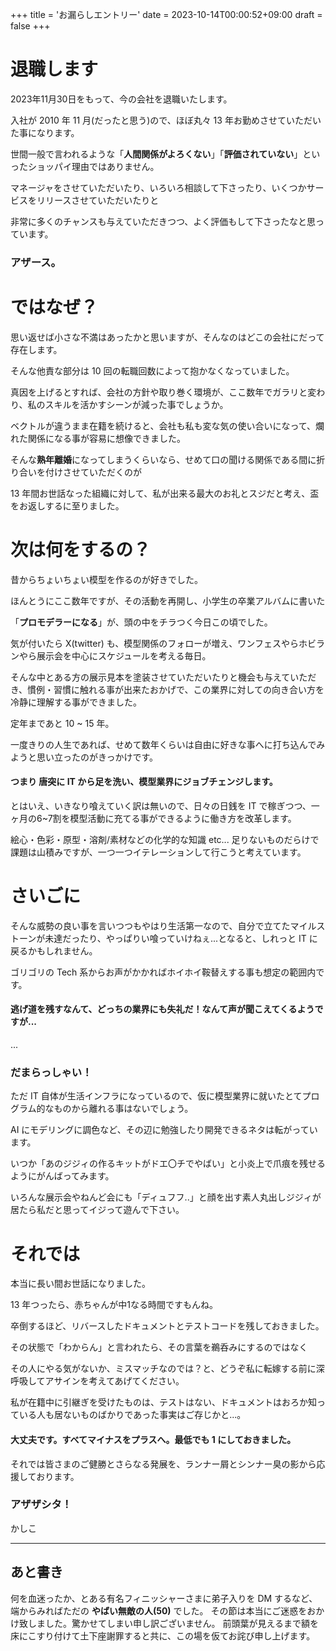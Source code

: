 +++
title = 'お漏らしエントリー'
date = 2023-10-14T00:00:52+09:00
draft = false
+++

# 退職します

2023年11月30日をもって、今の会社を退職いたします。

入社が 2010 年 11 月(だったと思う)ので、ほぼ丸々 13 年お勤めさせていただいた事になります。

世間一般で言われるような「**人間関係がよろくない**」「**評価されていない**」といったショッパイ理由ではありません。

マネージャをさせていただいたり、いろいろ相談して下さったり、いくつかサービスをリリースさせていただいたりと

非常に多くのチャンスも与えていただきつつ、よく評価もして下さったなと思っています。

### アザース。

# ではなぜ？

思い返せば小さな不満はあったかと思いますが、そんなのはどこの会社にだって存在します。

そんな他責な部分は 10 回の転職回数によって抱かなくなっていました。

真因を上げるとすれば、会社の方針や取り巻く環境が、ここ数年でガラリと変わり、私のスキルを活かすシーンが減った事でしょうか。

ベクトルが違うまま在籍を続けると、会社も私も変な気の使い合いになって、爛れた関係になる事が容易に想像できました。

そんな**熟年離婚**になってしまうくらいなら、せめて口の聞ける関係である間に折り合いを付けさせていただくのが

13 年間お世話なった組織に対して、私が出来る最大のお礼とスジだと考え、盃をお返しするに至りました。

# 次は何をするの？

昔からちょいちょい模型を作るのが好きでした。

ほんとうにここ数年ですが、その活動を再開し、小学生の卒業アルバムに書いた

「**プロモデラーになる**」が、頭の中をチラつく今日この頃でした。

気が付いたら X(twitter) も、模型関係のフォローが増え、ワンフェスやらホビランやら展示会を中心にスケジュールを考える毎日。

そんな中とある方の展示見本を塗装させていただいたりと機会も与えていただき、慣例・習慣に触れる事が出来たおかげで、この業界に対しての向き合い方を冷静に理解する事ができました。

定年まであと 10 ~ 15 年。

一度きりの人生であれば、せめて数年くらいは自由に好きな事へに打ち込んでみようと思い立ったのがきっかけです。

#### つまり 唐突に IT から足を洗い、模型業界にジョブチェンジします。

とはいえ、いきなり喰えていく訳は無いので、日々の日銭を IT で稼ぎつつ、一ヶ月の6~7割を模型活動に充てる事ができるように働き方を改革します。

絵心・色彩・原型・溶剤/素材などの化学的な知識 etc... 足りないものだらけで課題は山積みですが、一つ一つイテレーションして行こうと考えています。

# さいごに

そんな威勢の良い事を言いつつもやはり生活第一なので、自分で立てたマイルストーンが未達だったり、やっぱりい喰っていけねぇ...となると、しれっと IT に戻るかもしれません。

ゴリゴリの Tech 系からお声がかかればホイホイ鞍替えする事も想定の範囲内です。

#### 逃げ道を残すなんて、どっちの業界にも失礼だ！なんて声が聞こえてくるようですが...

...

### だまらっしゃい！

ただ IT 自体が生活インフラになっているので、仮に模型業界に就いたとてプログラム的なものから離れる事はないでしょう。

AI にモデリングに調色など、その辺に勉強したり開発できるネタは転がっています。

いつか「あのジジィの作るキットがドエ〇チでやばい」と小炎上で爪痕を残せるようにがんばってみます。

いろんな展示会やねんど会にも「ディュフフ..」と顔を出す素人丸出しジジィが居たら私だと思ってイジって遊んで下さい。

# それでは

本当に長い間お世話になりました。

13 年つったら、赤ちゃんが中1なる時間ですもんね。

卒倒するほど、リバースしたドキュメントとテストコードを残しておきました。

その状態で「わからん」と言われたら、その言葉を鵜呑みにするのではなく

その人にやる気がないか、ミスマッチなのでは？と、どうぞ私に転嫁する前に深呼吸してアサインを考えてあげてください。

私が在籍中に引継ぎを受けたものは、テストはない、ドキュメントはおろか知っている人も居ないものばかりであった事実はご存じかと...。

#### 大丈夫です。すべてマイナスをプラスへ。最低でも 1 にしておきました。

それでは皆さまのご健勝とさらなる発展を、ランナー屑とシンナー臭の影から応援しております。

### アザザシタ！

かしこ

---

## あと書き
何を血迷ったか、とある有名フィニッシャーさまに弟子入りを DM するなど、端からみればただの **やばい無敵の人(50)** でした。
その節は本当にご迷惑をおかけ致しました。驚かせてしまい申し訳ございません。
前頭葉が見えるまで額を床にこすり付けて土下座謝罪すると共に、この場を仮てお詫び申し上げます。

